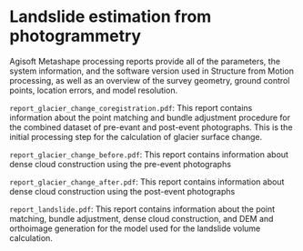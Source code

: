 # Landslide estimation from photogrammetry

Agisoft Metashape processing reports provide all of the parameters, the system information, and the software version used in Structure from Motion processing, as well as an overview of the survey geometry, ground control points, location errors, and model resolution.

`report_glacier_change_coregistration.pdf`: This report contains information about the point matching and bundle adjustment procedure for the combined dataset of pre-evant and post-event photographs. This is the initial processing step for the calculation of glacier surface change.

`report_glacier_change_before.pdf`: This report contains information about dense cloud construction using the pre-event photographs

`report_glacier_change_after.pdf`: This report contains information about dense cloud construction using the post-event photographs

`report_landslide.pdf`: This report contains information about the point matching, bundle adjustment, dense cloud construction, and DEM and orthoimage generation for the model used for the landslide volume calculation.
